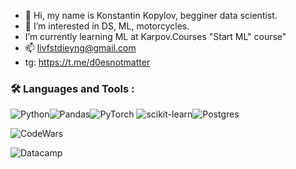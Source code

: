 - 👋 Hi, my name is Konstantin Kopylov, begginer data scientist.
- 👀 I’m interested in DS, ML, motorcycles.
-  I’m currently learning ML at Karpov.Courses "Start ML" course"
- 📫 livfstdieyng@gmail.com
- tg: https://t.me/d0esnotmatter

### :hammer_and_wrench: Languages and Tools :
![Python](https://img.shields.io/badge/python-3670A0?style=for-the-badge&logo=python&logoColor=ffdd54)![Pandas](https://img.shields.io/badge/pandas-%23150458.svg?style=for-the-badge&logo=pandas&logoColor=white)![PyTorch](https://img.shields.io/badge/PyTorch-%23EE4C2C.svg?style=for-the-badge&logo=PyTorch&logoColor=white)	![scikit-learn](https://img.shields.io/badge/scikit--learn-%23F7931E.svg?style=for-the-badge&logo=scikit-learn&logoColor=white)![Postgres](https://img.shields.io/badge/postgres-%23316192.svg?style=for-the-badge&logo=postgresql&logoColor=white)

![CodeWars](https://www.codewars.com/users/Konstantin.K/badges/small)

![Datacamp](https://img.shields.io/badge/Datacamp-05192D?style=for-the-badge&logo=datacamp&logoColor=03E860)

<!---
D0esnotmatter/D0esnotmatter is a ✨ special ✨ repository because its `README.md` (this file) appears on your GitHub profile.
You can click the Preview link to take a look at your changes.
--->
